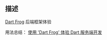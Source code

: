 ## 描述

[Dart Frog](https://dartfrog.vgv.dev/) 后端框架体验

用法总结： [使用 'Dart Frog' 体验 Dart 服务端开发](https://juejin.cn/post/7251792187762999357)



